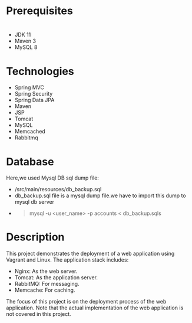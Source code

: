 # Prerequisites
#
- JDK 11 
- Maven 3 
- MySQL 8

# Technologies 
- Spring MVC
- Spring Security
- Spring Data JPA
- Maven
- JSP
- Tomcat
- MySQL
- Memcached
- Rabbitmq
  
# Database
Here,we used Mysql DB 
sql dump file:
- /src/main/resources/db_backup.sql
- db_backup.sql file is a mysql dump file.we have to import this dump to mysql db server
- > mysql -u <user_name> -p accounts < db_backup.sqls

# Description

This project demonstrates the deployment of a web application using Vagrant and Linux. The application stack includes:

- Nginx: As the web server.
- Tomcat: As the application server.
- RabbitMQ: For messaging.
- Memcache: For caching.

The focus of this project is on the deployment process of the web application. Note that the actual implementation of the web application is not covered in this project.
